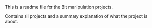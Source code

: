 This is a readme file for the Bit manipulation projects. 

Contains all projects and a summary explanation of what the project is about.
